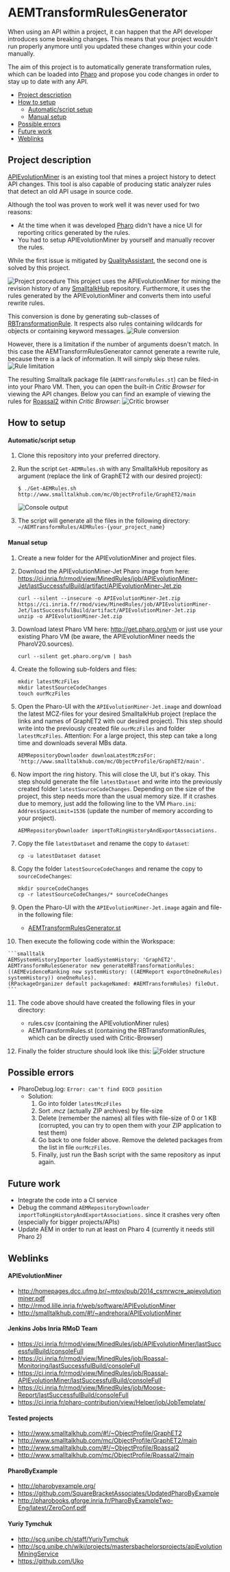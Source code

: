 # AEMTransformRulesGenerator

When using an API within a project, it can happen that the API developer introduces some breaking changes. This means that your project wouldn't run properly anymore until you updated these changes within your code manually.

The aim of this project is to automatically generate transformation rules, which can be loaded into [Pharo] and propose you code changes in order to stay up to date with any API.

- [Project description](#project-description)
- [How to setup](#how-to-setup)
    - [Automatic/script setup](#automaticscript-setup)
    - [Manual setup](#manual-setup)
- [Possible errors](#possible-errors)
- [Future work](#future-work)
- [Weblinks](#weblinks)


## Project description

[APIEvolutionMiner] is an existing tool that mines a project history to detect API changes. This tool is also capable of producing static analyzer rules that detect an old API usage in source code.

Although the tool was proven to work well it was never used for two reasons:
- At the time when it was developed [Pharo] didn't have a nice UI for reporting critics generated by the rules.
- You had to setup APIEvolutionMiner by yourself and manually recover the rules.

While the first issue is mitigated by [QualityAssistant], the second one is solved by this project.

![Project procedure](./images/project_procedure.png?raw=true)
This project uses the APIEvolutionMiner for mining the revision history of any [SmalltalkHub](http://www.smalltalkhub.com/) repository. Furthermore, it uses the rules generated by the APIEvolutionMiner and converts them into useful rewrite rules.

This conversion is done by generating sub-classes of [RBTransformationRule](http://files.pharo.org/doc/4.0/class/RBTransformationRule.html). It respects also rules containing wildcards for objects or containing keyword messages.
![Rule conversion](./images/conversion.png?raw=true)

However, there is a limitation if the number of arguments doesn't match. In this case the AEMTransformRulesGenerator cannot generate a rewrite rule, because there is a lack of information. It will simply skip these rules.
![Rule limitation](./images/limitation.png?raw=true)

The resulting Smalltalk package file (`AEMTransformRules.st`) can be filed-in into your Pharo VM. Then, you can open the built-in _Critic Browser_ for viewing the API changes. Below you can find an example of viewing the rules for [Roassal2](http://www.smalltalkhub.com/#!/~ObjectProfile/Roassal2) within _Critic Browser_:
![Critic browser](./images/critic_browser_roassal2.png?raw=true)


## How to setup

#### Automatic/script setup

1. Clone this repository into your preferred directory.

2. Run the script `Get-AEMRules.sh` with any SmalltalkHub repository as argument (replace the link of GraphET2 with our desired project): 

    ```shell
    $ ./Get-AEMRules.sh http://www.smalltalkhub.com/mc/ObjectProfile/GraphET2/main
    ```

    ![Console output](./images/console_output.png?raw=true)

3. The script will generate all the files in the following directory: `~/AEMTransformRules/AEMRules-{your_project_name}`

#### Manual setup

1. Create a new folder for the APIEvolutionMiner and project files.

2. Download the APIEvolutionMiner-Jet Pharo image from here: https://ci.inria.fr/rmod/view/MinedRules/job/APIEvolutionMiner-Jet/lastSuccessfulBuild/artifact/APIEvolutionMiner-Jet.zip

    ```shell
    curl --silent --insecure -o APIEvolutionMiner-Jet.zip https://ci.inria.fr/rmod/view/MinedRules/job/APIEvolutionMiner-Jet/lastSuccessfulBuild/artifact/APIEvolutionMiner-Jet.zip
    unzip -o APIEvolutionMiner-Jet.zip
    ```

3. Download latest Pharo VM here: http://get.pharo.org/vm or just use your existing Pharo VM (be aware, the APIEvolutionMiner needs the PharoV20.sources).

    ```shell
    curl --silent get.pharo.org/vm | bash
    ```

4. Create the following sub-folders and files:

    ```shell
    mkdir latestMczFiles
    mkdir latestSourceCodeChanges
    touch ourMczFiles
    ```

5. Open the Pharo-UI with the `APIEvolutionMiner-Jet.image` and download the latest MCZ-files for your desired SmalltalkHub project (replace the links and names of GraphET2 with our desired project). This step should write into the previously created file `ourMczFiles` and folder `latestMczFiles`. Attention: For a large project, this step can take a long time and downloads several MBs data.

    ```smalltalk
    AEMRepositoryDownloader downloaLatestMczsFor: 'http://www.smalltalkhub.com/mc/ObjectProfile/GraphET2/main'.
    ```

6. Now import the ring history. This will close the UI, but it's okay. This step should generate the file `latestDataset` and write into the previously created folder `latestSourceCodeChanges`. Depending on the size of the project, this step needs more than the usual memory size. If it crashes due to memory, just add the following line to the VM `Pharo.ini`: `AddressSpaceLimit=1536` (update the number of memory according to your project).

    ```smalltalk
    AEMRepositoryDownloader importToRingHistoryAndExportAssociations.
    ```

7. Copy the file `latestDataset` and rename the copy to `dataset`:

    ```shell
    cp -u latestDataset dataset
    ```

8. Copy the folder `latestSourceCodeChanges` and rename the copy to `sourceCodeChanges`:

    ```shell
    mkdir sourceCodeChanges
    cp -r latestSourceCodeChanges/* sourceCodeChanges
    ```

9. Open the Pharo-UI with the `APIEvolutionMiner-Jet.image` again and file-in the following file:
    - [AEMTransformRulesGenerator.st](./src/AEMTransformRulesGenerator.st?raw=true)
10.  Then execute the following code within the Workspace:

    ```smalltalk
    AEMSystemHistoryImporter loadSystemHistory: 'GraphET2'.
    AEMTransformRulesGenerator new generateRBTransformationRules: ((AEMEvidenceRanking new systemHistory: ((AEMReport exportOneOneRules) systemHistory)) oneOneRules).
    (RPackageOrganizer default packageNamed: #AEMTransformRules) fileOut.
    ```

11. The code above should have created the following files in your directory:
    - rules.csv (containing the APIEvolutionMiner rules)
    - AEMTransformRules.st (containing the RBTransformationRules, which can be directly used with Critic-Browser)

12. Finally the folder structure should look like this:
    ![Folder structure](./images/folder_structure.png?raw=true)


## Possible errors

- PharoDebug.log: `Error: can't find EOCD position`
    - Solution:
        1. Go into folder `latestMczFiles`
        2. Sort _.mcz_ (actually ZIP archives) by file-size
        3. Delete (remember the names) all files with file-size of 0 or 1 KB (corrupted, you can try to open them with your ZIP application to test them)
        4. Go back to one folder above. Remove the deleted packages from the list in file `ourMczFiles`.
        5. Finally, just run the Bash script with the same repository as input again.


## Future work

- Integrate the code into a CI service
- Debug the command `AEMRepositoryDownloader importToRingHistoryAndExportAssociations.` since it crashes very often (especially for bigger projects/APIs)
- Update AEM in order to run at least on Pharo 4 (currently it needs still Pharo 2)


## Weblinks

#### APIEvolutionMiner
- http://homepages.dcc.ufmg.br/~mtov/pub/2014_csmrwcre_apievolutionminer.pdf
- http://rmod.lille.inria.fr/web/software/APIEvolutionMiner
- http://smalltalkhub.com/#!/~andrehora/APIEvolutionMiner

#### Jenkins Jobs Inria RMoD Team
- https://ci.inria.fr/rmod/view/MinedRules/job/APIEvolutionMiner/lastSuccessfulBuild/consoleFull
- https://ci.inria.fr/rmod/view/MinedRules/job/Roassal-Monitoring/lastSuccessfulBuild/consoleFull
- https://ci.inria.fr/rmod/view/MinedRules/job/Roassal-APIEvolutionMiner/lastSuccessfulBuild/consoleFull
- https://ci.inria.fr/rmod/view/MinedRules/job/Moose-Report/lastSuccessfulBuild/consoleFull
- https://ci.inria.fr/pharo-contribution/view/Helper/job/JobTemplate/

#### Tested projects
- http://www.smalltalkhub.com/#!/~ObjectProfile/GraphET2
- http://www.smalltalkhub.com/mc/ObjectProfile/GraphET2/main
- http://www.smalltalkhub.com/#!/~ObjectProfile/Roassal2
- http://www.smalltalkhub.com/mc/ObjectProfile/Roassal2/main

#### PharoByExample
- http://pharobyexample.org/
- https://github.com/SquareBracketAssociates/UpdatedPharoByExample
- http://pharobooks.gforge.inria.fr/PharoByExampleTwo-Eng/latest/ZeroConf.pdf

#### Yuriy Tymchuk
- http://scg.unibe.ch/staff/YuriyTymchuk
- http://scg.unibe.ch/wiki/projects/mastersbachelorsprojects/apiEvolutionMiningService
- https://github.com/Uko


[APIEvolutionMiner]: http://homepages.dcc.ufmg.br/~mtov/pub/2014_csmrwcre_apievolutionminer.pdf
[Pharo]: http://pharo.org/
[QualityAssistant]:https://github.com/Uko/QualityAssistant